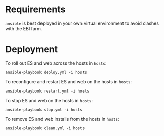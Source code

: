 Requirements
============
`ansible` is best deployed in your own virtual environment to avoid clashes with the EBI farm.

Deployment
==========
To roll out ES and web across the hosts in `hosts`:
```
ansible-playbook deploy.yml -i hosts  
```

To reconfigure and restart ES and web on the hosts in `hosts`:
```
ansible-playbook restart.yml -i hosts  
```

To stop ES and web on the hosts in `hosts`:
```
ansible-playbook stop.yml -i hosts  
```

To remove ES and web installs from the hosts in `hosts`:
```
ansible-playbook clean.yml -i hosts 
```